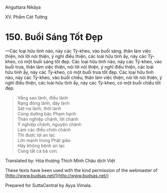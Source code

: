 Aṅguttara Nikāya

XV. Phẩm Cát Tường

# 150. Buổi Sáng Tốt Ðẹp

—Các loại hữu tình nào, này các Tỷ-kheo, vào buổi sáng, thân làm việc thiện, nói lời nói thiện, ý nghĩ điều thiện, các loài hữu tình ấy, này các Tỷ-kheo, có một buổi sáng tốt đẹp. Các loại hữu tình nào, này các Tỷ-kheo, vào buổi trưa, thân làm việc thiện, nói lời nói thiện, ý nghĩ điều thiện, các loài hữu tình ấy, này các Tỷ-kheo, có một buổi trưa tốt đẹp. Các loại hữu tình nào, này các Tỷ-kheo, vào buổi chiều, thân làm việc thiện, nói lời nói thiện, ý nghĩ điều thiện, các loài hữu tình ấy, này các Tỷ-kheo, có một buổi chiều tốt đẹp.

> Vầng sao lành, điều lành  
> Rạng đông lành, dậy lành  
> Sát-na lành, thời lành  
> Cúng dường bậc Phạm hạnh  
> Thân nghiệp chánh, lời chánh  
> Ý nghiệp chánh, nguyện chánh  
> Làm các điều chơn chánh  
> Thì được lợi an lạc  
> Lớn mạnh trong Phật giáo  
> Hãy không bệnh an lạc  
> Cùng tất cả bà con.

Translated by: Hòa thượng Thích Minh Châu dịch Việt

These texts have been used with the kind permission of the webmaster of [http://www.budsas.net/](http://www.budsas.net/)

Prepared for SuttaCentral by Ayya Vimala.